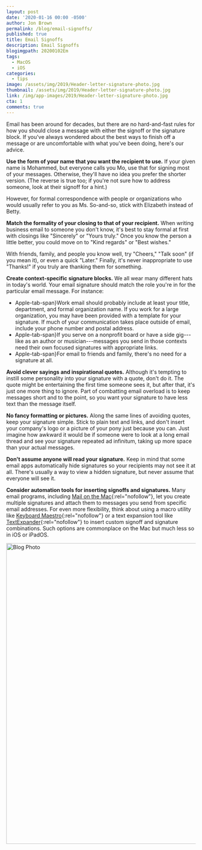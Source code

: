 ```yaml
---
layout: post
date: '2020-01-16 00:00 -0500'
author: Jon Brown
permalink: /blog/email-signoffs/
published: true
title: Email Signoffs
description: Email Signoffs
blogimgpath: 20200102Em
tags:
  - MacOS
  - iOS
categories:
  - tips
image: /assets/img/2019/Header-letter-signature-photo.jpg
thumbnail: /assets/img/2019/Header-letter-signature-photo.jpg
link: /img/app-images/2019/Header-letter-signature-photo.jpg
cta: 1
comments: true
---
```

Email has been around for decades, but there are no hard-and-fast rules
for how you should close a message with either the signoff or the
signature block. If you've always wondered about the best ways to finish
off a message or are uncomfortable with what you've been doing, here's
our advice.

**Use the form of your name that you want the recipient to use.** If
your given name is Mohammed, but everyone calls you Mo, use that for
signing most of your messages. Otherwise, they'll have no idea you
prefer the shorter version. (The reverse is true too; if you're not sure
how to address someone, look at their signoff for a hint.)

However, for formal correspondence with people or organizations who
would usually refer to you as Ms. So-and-so, stick with Elizabeth
instead of Betty.

**Match the formality of your closing to that of your recipient.** When
writing business email to someone you don't know, it's best to stay
formal at first with closings like "Sincerely" or "Yours truly." Once
you know the person a little better, you could move on to "Kind regards"
or "Best wishes."

With friends, family, and people you know well, try "Cheers," "Talk
soon" (if you mean it), or even a quick "Later." Finally, it's never
inappropriate to use "Thanks!" if you truly are thanking them for
something.

**Create context-specific signature blocks.** We all wear many different
hats in today's world. Your email signature should match the role you're
in for the particular email message. For instance:

-   Apple-tab-span}Work email should probably include at least
    your title, department, and formal organization name. If you work
    for a large organization, you may have been provided with a template
    for your signature. If much of your communication takes place
    outside of email, include your phone number and postal
    address.
-   Apple-tab-span}If you serve on a nonprofit board or have a
    side gig---like as an author or musician---messages you send in
    those contexts need their own focused signatures with appropriate
    links.
-   Apple-tab-span}For email to friends and family, there's no
    need for a signature at all.

**Avoid clever sayings and inspirational quotes.** Although it's
tempting to instill some personality into your signature with a quote,
don't do it. The quote might be entertaining the first time someone sees
it, but after that, it's just one more thing to ignore. Part of
combatting email overload is to keep messages short and to the point, so
you want your signature to have less text than the message itself.

**No fancy formatting or pictures.** Along the same lines of avoiding
quotes, keep your signature simple. Stick to plain text and links, and
don't insert your company's logo or a picture of your pony just because
you can. Just imagine how awkward it would be if someone were to look at
a long email thread and see your signature repeated ad infinitum, taking
up more space than your actual messages.

**Don't assume anyone will read your signature.** Keep in mind that some
email apps automatically hide signatures so your recipients may not see
it at all. There's usually a way to view a hidden signature, but never
assume that everyone will see it.

**Consider automation tools for inserting signoffs and signatures.**
Many email programs, including [Mail on the
Mac](https://support.apple.com/guide/mail/create-and-use-email-signatures-mail11943/13.0/mac/10.15){:rel="nofollow"},
let you create multiple signatures and attach them to messages you send
from specific email addresses. For even more flexibility, think about
using a macro utility like [Keyboard
Maestro](https://www.keyboardmaestro.com/){:rel="nofollow"} or a text expansion
tool like [TextExpander](https://textexpander.com/){:rel="nofollow"} to insert
custom signoff and signature combinations. Such options are commonplace
on the Mac but much less so in iOS or iPadOS.


<img alt="Blog Photo" src="{{ site.site_cdn }}/assets/img/blog/2019/20200102Em/Mail-signatures.png" class="img-fluid rounded m-2" width="800" />
